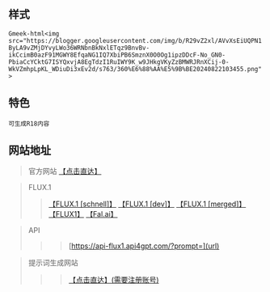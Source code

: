 
## **样式**

`Gmeek-html<img src="https://blogger.googleusercontent.com/img/b/R29vZ2xl/AVvXsEiUQPN1ByLA9vZMjDYvyLWo36WRNbnBkNxlETqz9BnvBv-ikCcimB0azF91MGWY8EfqaNG1IQ7XbiPB6SmznX0O0Og1ipzDDcF-No_GN0-PbiaCcYCktG7ISYQxvjA8EgTdzI1RuIWY9K_w9JHkgVKyZzBMWRJRnXCij-0-WkVZmhpLpKL_WDiuDi3xEv2d/s763/360%E6%88%AA%E5%9B%BE20240822103455.png">`

## **特色**

`可生成R18内容`

## **网站地址**
> 官方网站  [【点击直达】](https://blackforestlabs.ai/#get-flux "Official Website")

> FLUX.1  
>> [【FLUX.1 [schnell]】](https://huggingface.co/spaces/black-forest-labs/FLUX.1-schnell "schnell")
>> [【FLUX.1 [dev]】](https://huggingface.co/spaces/black-forest-labs/FLUX.1-dev "dev")
>> [【FLUX.1 [merged]】](https://huggingface.co/spaces/multimodalart/FLUX.1-merged "merged")
>> [【FLUX1】](https://flux1.art/zh "flux1")
>> [【Fal.ai】](https://fal.ai/models/fal-ai/flux/schnell "fal.ai")

> API
>>> [https://api-flux1.api4gpt.com/?prompt=](url)

> 提示词生成网站
>>> [【点击直达】(需要注册账号)](https://civitai.com "civitai")
